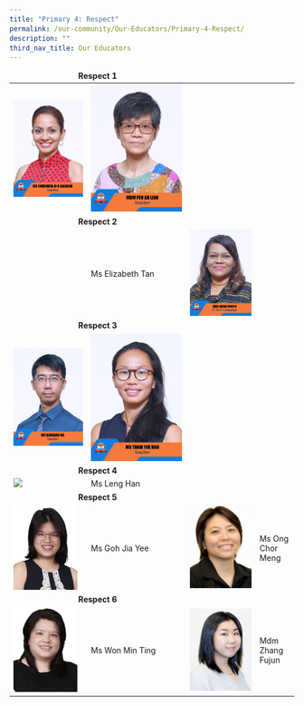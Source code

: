 ```yaml
---
title: "Primary 4: Respect"
permalink: /our-community/Our-Educators/Primary-4-Respect/
description: ""
third_nav_title: Our Educators
---
```

<table>
<thead>
  <tr>
		<td colspan="2"><center><b>Respect 1</b></center></td>
  </tr>
</thead>
<tbody>
  <tr>
    <td><img src="/images/Teaching%20Staff/2023_ms%20chrisnita%20d_o%20baliram.jpg"></td>
    <td><img src="/images/Teaching%20Staff/2023_mdm%20peh%20ah%20lian.jpg"> </td>
  </tr>
  <tr>
    <td colspan="2"><center><b>Respect 2</b></center></td>
  </tr>
  <tr>
    <td><img src=""></td>
    <td>Ms Elizabeth Tan</td>
    <td><img src="/images/Teaching%20Staff/2023_mrs%20latha%20joseph.jpg"> </td>
  </tr>
  <tr>
    <td colspan="2"><center><b>Respect 3</b></center></td>
  </tr>
  <tr>
    <td><img src="/images/Teaching%20Staff/2023_mr%20bernard%20ng.jpg"></td>
    <td><img src="/images/Teaching%20Staff/2023_ms%20tham%20yue%20hao.jpg"> </td>
  </tr>
  <tr>
    <td colspan="2"><center><b>Respect 4</b></center></td>
  </tr>
  <tr>
    <td> <img src="/images/Teaching%20Staff/2023_mr%20rajinikanth%20naidu.jpg></td>
    <td><img src="> </td>
    <td>Ms Leng Han</td>
  </tr>
  <tr>
    <td colspan="2"><center><b>Respect 5</b></center></td>
  </tr>
  <tr>
    <td><img src="/images/Teaching%20Staff/Goh%20Jia%20Yee.jpeg"> </td>
    <td>Ms Goh Jia Yee</td>
    <td><img src="/images/Teaching%20Staff/Ms%20Ong%20Chor%20Meng%20(HOD%20Curriculum)2.jpg"></td>
    <td>Ms Ong Chor Meng</td>
  </tr>
  <tr>
    <td colspan="2"><center><b>Respect 6</b></center></td>
  </tr>
  <tr>
    <td><img src="/images/Teaching%20Staff/Won%20Min%20Ting.jpeg"> </td>
    <td>Ms Won Min Ting</td>
    <td><img src="/images/Teaching%20Staff/Ms%20Zhang%20Fujun2.jpg"> </td>
    <td>Mdm Zhang Fujun</td>
  </tr>
</tbody>
</table>